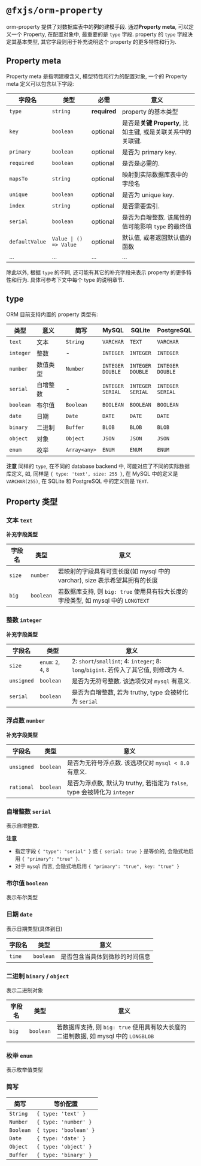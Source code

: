 # `@fxjs/orm-property`

orm-property 提供了对数据库表中的**列**的建模手段. 通过**Property meta**, 可以定义一个 Property, 在配置对象中, 最重要的是 `type` 字段. property 的 `type` 字段决定其基本类型, 其它字段则用于补充说明这个 property 的更多特性和行为.

## Property meta

Property meta 是指明建模含义, 模型特性和行为的配置对象, 一个的 Property meta 定义可以包含以下字段:

| 字段名 | 类型 | 必需 | 意义 |
| ---- | ---- | ---- | ---- |
| `type` | `string` | **required** | property 的基本类型 |
| `key` | `boolean` | optional | 是否是**关键 Property**, 比如主键, 或是关联关系中的关联键. |
| `primary` | `boolean` | optional | 是否为 primary key. |
| `required` | `boolean` | optional | 是否是必需的. |
| `mapsTo` | `string` | optional | 映射到实际数据库表中的字段名 |
| `unique` | `boolean` | optional | 是否为 unique key. |
| `index` | `string` | optional | 是否需要索引. |
| `serial` | `boolean` | optional | 是否为自增整数. 该属性的值可能影响 `type` 的最终值 |
| `defaultValue` | `Value \| () => Value` | optional | 默认值, 或者返回默认值的函数 |
| ... | ... | ... | ... |

<!-- | 'point' | 点 | `POINT` | `POINT` | `POINT` | -->

除此以外, 根据 `type` 的不同, 还可能有其它的补充字段来表示 property 的更多特性和行为. 具体可参考下文中每个 type 的说明章节.

## type

ORM 目前支持内置的 property 类型有:

| 类型 | 意义 | 简写 | MySQL | SQLite | PostgreSQL |
| ---- | ---- | ---- | ---- | ---- | ---- |
| `text` | 文本 | `String` | `VARCHAR` | `TEXT` | `VARCHAR` |
| `integer` | 整数 | - | `INTEGER` | `INTEGER` | `INTEGER` |
| `number` | 数值类型 | `Number` | `INTEGER`<br />`DOUBLE` | `INTEGER`<br />`DOUBLE` | `INTEGER`<br />`DOUBLE` |
| `serial` | 自增整数 | - | `INTEGER`<br/> `SERIAL` | `INTEGER`<br/> `SERIAL` | `INTEGER`<br/> `SERIAL` |
| `boolean` | 布尔值 | `Boolean` | `BOOLEAN` | `BOOLEAN` | `BOOLEAN` |
| `date` | 日期 | `Date` | `DATE` | `DATE` | `DATE` |
| `binary` | 二进制 | `Buffer` | `BLOB` | `BLOB` | `BLOB` |
| `object` | 对象 | `Object` | `JSON` | `JSON` | `JSON` |
| `enum` | 枚举 | `Array<any>` | `ENUM` | `ENUM` | `ENUM` |

**注意** 同样的 `type`, 在不同的 database backend 中, 可能对应了不同的实际数据库定义, 如, 同样是 `{ type: 'text', size: 255 }`, 在 MySQL 中的定义是 `VARCHAR(255)`, 在 SQLite 和 PostgreSQL 中的定义则是 `TEXT`.

## Property 类型

### 文本 `text`

**补充字段类型**

| 字段名 | 类型 | 意义 |
| ---- | ---- | ---- |
| `size` | `number` | 若映射的字段具有可变长度(如 mysql 中的 varchar), size 表示希望其拥有的长度 |
| `big` | `boolean` | 若数据库支持, 则 `big: true` 使用具有较大长度的字段类型, 如 mysql 中的 `LONGTEXT` |

### 整数 `integer`

**补充字段类型**

| 字段名 | 类型 | 意义 |
| ---- | ---- | ---- |
| `size` | `enum`: `2`, `4`, `8` | 2: `short`/`smallint`; 4: `integer`; 8: `long`/`bigint`. 若传入了其它值, 则修改为 4. |
| `unsigned` | `boolean` | 是否为无符号整数. 该选项仅对 `mysql` 有意义. |
| `serial` | `boolean` |  是否为自增整数, 若为 truthy, type 会被转化为 `serial` |

### 浮点数 `number`

**补充字段类型**

| 字段名 | 类型 | 意义 |
| ---- | ---- | ---- |
| `unsigned` | `boolean` | 是否为无符号浮点数. 该选项仅对 `mysql < 8.0` 有意义. |
| `rational` | `boolean` | 是否为浮点数, 默认为 truthy, 若指定为 `false`, type 会被转化为 `integer` |


### 自增整数 `serial`

表示自增整数.

**注意** 
- 指定字段 `{ "type": "serial" }` 或 `{ serial: true }` 是等价的, 会隐式地启用 `{ "primary": "true" }`.
- 对于 `mysql` 而言, 会隐式地启用 `{ "primary": "true", key: "true" }`

### 布尔值 `boolean`

表示布尔类型

### 日期 `date`

表示日期类型(具体到日)

| 字段名 | 类型 | 意义 |
| ---- | ---- | ---- |
| `time` | `boolean` | 是否包含当具体到微秒的时间信息 |

### 二进制 `binary` / `object`

表示二进制对象

| 字段名 | 类型 | 意义 |
| ---- | ---- | ---- |
| `big` | `boolean` | 若数据库支持, 则 `big: true` 使用具有较大长度的二进制数据, 如 mysql 中的 `LONGBLOB` |

### 枚举 `enum`

表示枚举值类型

### 简写

| 简写 | 等价配置 |
| ---- | ------- |
| `String` | `{ type: 'text' }` |
| `Number` | `{ type: 'number' }` |
| `Boolean` | `{ type: 'boolean' }` |
| `Date` | `{ type: 'date' }` |
| `Object` | `{ type: 'object' }` |
| `Buffer` | `{ type: 'binary' }` |




